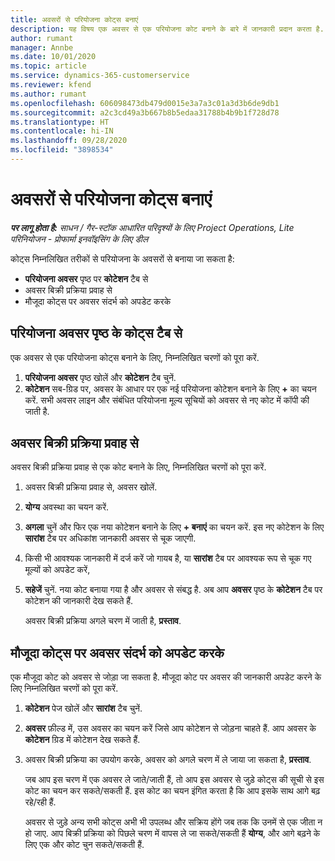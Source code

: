 ```yaml
---
title: अवसरों से परियोजना कोट्स बनाएं
description: यह विषय एक अवसर से एक परियोजना कोट बनाने के बारे में जानकारी प्रदान करता है.
author: rumant
manager: Annbe
ms.date: 10/01/2020
ms.topic: article
ms.service: dynamics-365-customerservice
ms.reviewer: kfend
ms.author: rumant
ms.openlocfilehash: 606098473db479d0015e3a7a3c01a3d3b6de9db1
ms.sourcegitcommit: a2c3cd49a3b667b8b5edaa31788b4b9b1f728d78
ms.translationtype: HT
ms.contentlocale: hi-IN
ms.lasthandoff: 09/28/2020
ms.locfileid: "3898534"
---
```

# <a name="create-project-quotes-from-opportunities"></a>अवसरों से परियोजना कोट्स बनाएं

_**पर लागू होता है:** साधन / गैर-स्टॉक आधारित परिदृश्यों के लिए Project Operations, Lite परिनियोजन - प्रोफार्मा इनवॉइसिंग के लिए डील_

कोट्स निम्नलिखित तरीकों से परियोजना के अवसरों से बनाया जा सकता है:

- **परियोजना अवसर** पृष्ठ पर **कोटेशन** टैब से
- अवसर बिक्री प्रक्रिया प्रवाह से
- मौजूदा कोट्स पर अवसर संदर्भ को अपडेट करके

## <a name="from-the-quotes-tab-of-the-project-opportunity-page"></a>परियोजना अवसर पृष्ठ के कोट्स टैब से

एक अवसर से एक परियोजना कोट्स बनाने के लिए, निम्नलिखित चरणों को पूरा करें.

1. **परियोजना अवसर** पृष्ठ खोलें और **कोटेशन** टैब चुनें. 
2. **कोटेशन** सब-ग्रिड पर, अवसर के आधार पर एक नई परियोजना कोटेशन बनाने के लिए **+** का चयन करें. सभी अवसर लाइन और संबंधित परियोजना मूल्य सूचियों को अवसर से नए कोट में कॉपी की जाती है.

## <a name="from-the-opportunity-sales-process-flow"></a>अवसर बिक्री प्रक्रिया प्रवाह से

अवसर बिक्री प्रक्रिया प्रवाह से एक कोट बनाने के लिए, निम्नलिखित चरणों को पूरा करें.

1. अवसर बिक्री प्रक्रिया प्रवाह से, अवसर खोलें.
2. **योग्य** अवस्था का चयन करें. 
3. **अगला** चुनें और फिर एक नया कोटेशन बनाने के लिए **+ बनाएं** का चयन करें. इस नए कोटेशन के लिए **सारांश** टैब पर अधिकांश जानकारी अवसर से चूक जाएगी. 
4. किसी भी आवश्यक जानकारी में दर्ज करें जो गायब है, या **सारांश** टैब पर आवश्यक रूप से चूक गए मूल्यों को अपडेट करें,
5. **सहेजें** चुनें. नया कोट बनाया गया है और अवसर से संबद्ध है. अब आप **अवसर** पृष्ठ के **कोटेशन** टैब पर कोटेशन की जानकारी देख सकते हैं. 

   अवसर बिक्री प्रक्रिया अगले चरण में जाती है, **प्रस्ताव**.


## <a name="by-updating-the-opportunity-reference-on-an-existing-quote"></a>मौजूदा कोट्स पर अवसर संदर्भ को अपडेट करके

एक मौजूदा कोट को अवसर से जोड़ा जा सकता है. मौजूदा कोट पर अवसर की जानकारी अपडेट करने के लिए निम्नलिखित चरणों को पूरा करें.

1. **कोटेशन** पेज खोलें और **सारांश** टैब चुनें.
2. **अवसर** फ़ील्ड में, उस अवसर का चयन करें जिसे आप कोटेशन से जोड़ना चाहते हैं. आप अवसर के **कोटेशन** ग्रिड में कोटेशन देख सकते हैं. 
3. अवसर बिक्री प्रक्रिया का उपयोग करके, अवसर को अगले चरण में ले जाया जा सकता है, **प्रस्ताव**. 

   जब आप इस चरण में एक अवसर ले जाते/जाती हैं, तो आप इस अवसर से जुड़े कोट्स की सूची से इस कोट का चयन कर सकते/सकती हैं. इस कोट का चयन इंगित करता है कि आप इसके साथ आगे बढ़ रहे/रही हैं.

   अवसर से जुड़े अन्य सभी कोट्स अभी भी उपलब्ध और सक्रिय होंगे जब तक कि उनमें से एक जीता न हो जाए. आप बिक्री प्रक्रिया को पिछले चरण में वापस ले जा सकते/सकती हैं **योग्य**, और आगे बढ़ने के लिए एक और कोट चुन सकते/सकती हैं.
